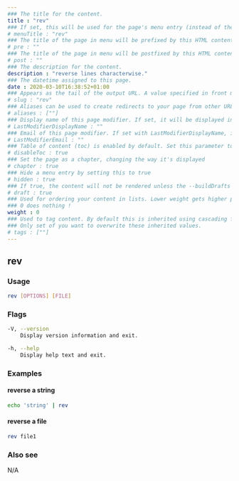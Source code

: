 ```yaml
---
### The title for the content.
title : "rev"
### If set, this will be used for the page's menu entry (instead of the `title` attribute)
# menuTitle : "rev"
### The title of the page in menu will be prefixed by this HTML content
# pre : ""
### The title of the page in menu will be postfixed by this HTML content
# post : ""
### The description for the content.
description : "reverse lines characterwise."
### The datetime assigned to this page.
date : 2020-03-10T16:38:52+01:00
### Appears as the tail of the output URL. A value specified in front matter will override the segment of the URL based on the filename.
# slug : "rev"
### Aliases can be used to create redirects to your page from other URLs.
# aliases : [""]
### Display name of this page modifier. If set, it will be displayed in the footer.
# LastModifierDisplayName : ""
### Email of this page modifier. If set with LastModifierDisplayName, it will be displayed in the footer
# LastModifierEmail : ""
### Table of content (toc) is enabled by default. Set this parameter to true to disable it.
# disableToc : true
### Set the page as a chapter, changing the way it's displayed
# chapter : true
### Hide a menu entry by setting this to true
# hidden : true
### If true, the content will not be rendered unless the --buildDrafts flag is passed to the hugo command.
# draft : true
### Used for ordering your content in lists. Lower weight gets higher precedence. So content with lower weight will come first.
### 0 does nothing !
weight : 0
### Used to tag content. By default this is inherited using cascading from _index.md files
### Only set of you want to overwrite these inherited values.
# tags : [""]
---
```


## rev

### Usage

```bash
rev [OPTIONS] [FILE]
```

### Flags

```bash
-V, --version
    Display version information and exit.

-h, --help
    Display help text and exit.
```

### Examples

#### reverse a string

```bash
echo 'string' | rev
```

#### reverse a file

```bash
rev file1
```

### Also see

N/A
